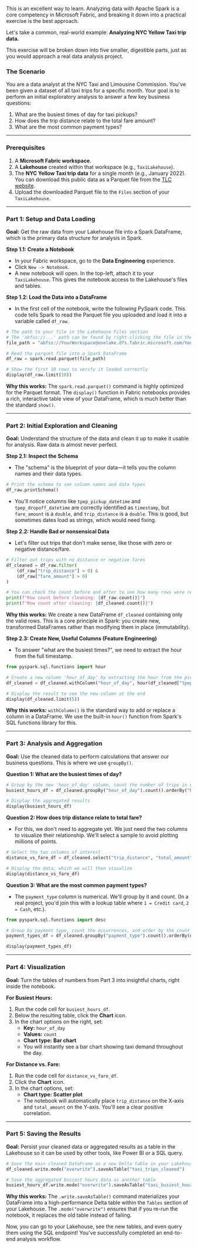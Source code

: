 

This is an excellent way to learn. Analyzing data with Apache Spark is a core competency in Microsoft Fabric, and breaking it down into a practical exercise is the best approach.

Let's take a common, real-world example: **Analyzing NYC Yellow Taxi trip data.**

This exercise will be broken down into five smaller, digestible parts, just as you would approach a real data analysis project.

### **The Scenario**

You are a data analyst at the NYC Taxi and Limousine Commission. You've been given a dataset of all taxi trips for a specific month. Your goal is to perform an initial exploratory analysis to answer a few key business questions:

1.  What are the busiest times of day for taxi pickups?
2.  How does the trip distance relate to the total fare amount?
3.  What are the most common payment types?

---

### **Prerequisites**

1.  A **Microsoft Fabric workspace**.
2.  A **Lakehouse** created within that workspace (e.g., `TaxiLakehouse`).
3.  The **NYC Yellow Taxi trip data** for a single month (e.g., January 2022). You can download this public data as a Parquet file from the [TLC website](https://www.nyc.gov/site/tlc/about/tlc-trip-record-data.page).
4.  Upload the downloaded Parquet file to the `Files` section of your `TaxiLakehouse`.

---

### **Part 1: Setup and Data Loading**

**Goal:** Get the raw data from your Lakehouse file into a Spark DataFrame, which is the primary data structure for analysis in Spark.

**Step 1.1: Create a Notebook**
*   In your Fabric workspace, go to the **Data Engineering** experience.
*   Click `New -> Notebook`.
*   A new notebook will open. In the top-left, attach it to your `TaxiLakehouse`. This gives the notebook access to the Lakehouse's files and tables.

**Step 1.2: Load the Data into a DataFrame**
*   In the first cell of the notebook, write the following PySpark code. This code tells Spark to read the Parquet file you uploaded and load it into a variable called `df_raw`.

```python
# The path to your file in the Lakehouse Files section
# The 'abfss://...' path can be found by right-clicking the file in the Lakehouse explorer and choosing 'Copy ABFSS path'
file_path = "abfss://YourWorkspace@onelake.dfs.fabric.microsoft.com/YourLakehouse.Lakehouse/Files/yellow_tripdata_2022-01.parquet"

# Read the parquet file into a Spark DataFrame
df_raw = spark.read.parquet(file_path)

# Show the first 10 rows to verify it loaded correctly
display(df_raw.limit(10))
```

**Why this works:** The `spark.read.parquet()` command is highly optimized for the Parquet format. The `display()` function in Fabric notebooks provides a rich, interactive table view of your DataFrame, which is much better than the standard `show()`.

---

### **Part 2: Initial Exploration and Cleaning**

**Goal:** Understand the structure of the data and clean it up to make it usable for analysis. Raw data is almost never perfect.

**Step 2.1: Inspect the Schema**
*   The "schema" is the blueprint of your data—it tells you the column names and their data types.

```python
# Print the schema to see column names and data types
df_raw.printSchema()
```

*   You'll notice columns like `tpep_pickup_datetime` and `tpep_dropoff_datetime` are correctly identified as `timestamp`, but `fare_amount` is a `double`, and `trip_distance` is a `double`. This is good, but sometimes dates load as strings, which would need fixing.

**Step 2.2: Handle Bad or nonsensical Data**
*   Let's filter out trips that don't make sense, like those with zero or negative distance/fare.

```python
# Filter out trips with no distance or negative fares
df_cleaned = df_raw.filter(
    (df_raw["trip_distance"] > 0) &
    (df_raw["fare_amount"] > 0)
)

# You can check the count before and after to see how many rows were removed
print(f"Row count before cleaning: {df_raw.count()}")
print(f"Row count after cleaning: {df_cleaned.count()}")
```
**Why this works:** We create a new DataFrame `df_cleaned` containing only the valid rows. This is a core principle in Spark: you create new, transformed DataFrames rather than modifying them in place (immutability).

**Step 2.3: Create New, Useful Columns (Feature Engineering)**
*   To answer "what are the busiest times?", we need to extract the hour from the full timestamp.

```python
from pyspark.sql.functions import hour

# Create a new column 'hour_of_day' by extracting the hour from the pickup timestamp
df_cleaned = df_cleaned.withColumn("hour_of_day", hour(df_cleaned["tpep_pickup_datetime"]))

# Display the result to see the new column at the end
display(df_cleaned.limit(5))
```
**Why this works:** `withColumn()` is the standard way to add or replace a column in a DataFrame. We use the built-in `hour()` function from Spark's SQL functions library for this.

---

### **Part 3: Analysis and Aggregation**

**Goal:** Use the cleaned data to perform calculations that answer our business questions. This is where we use `groupBy()`.

**Question 1: What are the busiest times of day?**
```python
# Group by the new 'hour_of_day' column, count the number of trips in each group, and order the results
busiest_hours_df = df_cleaned.groupBy("hour_of_day").count().orderBy("hour_of_day")

# Display the aggregated results
display(busiest_hours_df)
```

**Question 2: How does trip distance relate to total fare?**
*   For this, we don't need to aggregate yet. We just need the two columns to visualize their relationship. We'll select a sample to avoid plotting millions of points.

```python
# Select the two columns of interest
distance_vs_fare_df = df_cleaned.select("trip_distance", "total_amount").sample(0.01) # Sample 1% of the data

# Display the data, which we will then visualize
display(distance_vs_fare_df)
```

**Question 3: What are the most common payment types?**
*   The `payment_type` column is numerical. We'll group by it and count. (In a real project, you'd join this with a lookup table where `1 = Credit card`, `2 = Cash`, etc.).

```python
from pyspark.sql.functions import desc

# Group by payment type, count the occurrences, and order by the count descending
payment_types_df = df_cleaned.groupBy("payment_type").count().orderBy(desc("count"))

display(payment_types_df)
```

---

### **Part 4: Visualization**

**Goal:** Turn the tables of numbers from Part 3 into insightful charts, right inside the notebook.

**For Busiest Hours:**
1.  Run the code cell for `busiest_hours_df`.
2.  Below the resulting table, click the **Chart** icon.
3.  In the chart options on the right, set:
    *   **Key:** `hour_of_day`
    *   **Values:** `count`
    *   **Chart type:** **Bar chart**
    *   You will instantly see a bar chart showing taxi demand throughout the day.

**For Distance vs. Fare:**
1.  Run the code cell for `distance_vs_fare_df`.
2.  Click the **Chart** icon.
3.  In the chart options, set:
    *   **Chart type:** **Scatter plot**
    *   The notebook will automatically place `trip_distance` on the X-axis and `total_amount` on the Y-axis. You'll see a clear positive correlation.

---

### **Part 5: Saving the Results**

**Goal:** Persist your cleaned data or aggregated results as a table in the Lakehouse so it can be used by other tools, like Power BI or a SQL query.

```python
# Save the main cleaned DataFrame as a new Delta table in your Lakehouse
df_cleaned.write.mode("overwrite").saveAsTable("taxi_trips_cleaned")

# Save the aggregated busiest hours data as another table
busiest_hours_df.write.mode("overwrite").saveAsTable("taxi_busiest_hours")
```
**Why this works:** The `.write.saveAsTable()` command materializes your DataFrame into a high-performance Delta table within the `Tables` section of your Lakehouse. The `.mode("overwrite")` ensures that if you re-run the notebook, it replaces the old table instead of failing.

Now, you can go to your Lakehouse, see the new tables, and even query them using the SQL endpoint! You've successfully completed an end-to-end analysis workflow.
